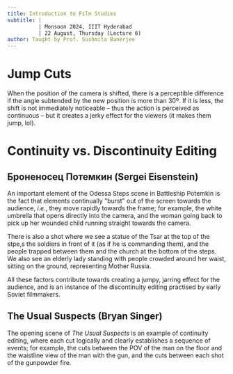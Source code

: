 ```yaml
---
title: Introduction to Film Studies
subtitle: |
          | Monsoon 2024, IIIT Hyderabad
          | 22 August, Thursday (Lecture 6)
author: Taught by Prof. Sushmita Banerjee
---
```


# Jump Cuts
When the position of the camera is shifted, there is a perceptible difference if the angle subtended by the new position is more than 30º. If it is less, the shift is not immediately noticeable – thus the action is perceived as continuous – but it creates a jerky effect for the viewers (it makes them jump, lol).

# Continuity vs. Discontinuity Editing
## Броненосец Потемкин (Sergei Eisenstein)
An important element of the Odessa Steps scene in Battleship Potemkin is the fact that elements continually "burst" out of the screen towards the audience, *i.e.*, they move rapidly towards the frame; for example, the white umbrella that opens directly into the camera, and the woman going back to pick up her wounded child running straight towards the camera.

There is also a shot where we see a statue of the Tsar at the top of the stpe,s the soldiers in front of it (as if he is commanding them), and the people trapped between them and the church at the bottom of the steps.  
We also see an elderly lady standing with people crowded around her waist, sitting on the ground, representing Mother Russia.

All these factors contribute towards creating a jumpy, jarring effect for the audience, and is an instance of the discontinuity editing practised by early Soviet filmmakers.

## The Usual Suspects (Bryan Singer)
The opening scene of *The Usual Suspects* is an example of continuity editing, where each cut logically and clearly establishes a sequence of events; for example, the cuts between the POV of the man on the floor and the waistline view of the man with the gun, and the cuts between each shot of the gunpowder fire.